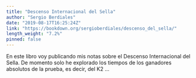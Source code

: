 ```yaml
---
title: "Descenso Internacional del Sella"
author: "Sergio Berdiales"
date: "2019-08-17T16:25:24Z"
link: "https://bookdown.org/sergioberdiales/descenso_del_sella/"
length_weight: "7.2%"
pinned: false
---
```


En este libro voy publicando mis notas sobre el Descenso Internacional del Sella. De momento solo he explorado los tiempos de los ganadores absolutos de la prueba, es decir, del K2 ...
